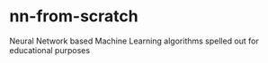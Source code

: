 # nn-from-scratch
Neural Network based Machine Learning algorithms spelled out for educational purposes

